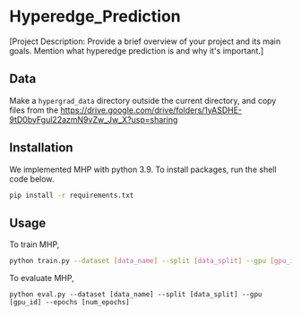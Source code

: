 # Hyperedge_Prediction

[Project Description: Provide a brief overview of your project and its main goals. Mention what hyperedge prediction is and why it's important.]

## Data
Make a `hypergrad_data` directory outside the current directory, and copy files from the 
https://drive.google.com/drive/folders/1yASDHE-9tD0byFgul22azmN9vZw_Jw_X?usp=sharing

## Installation
We implemented MHP with python 3.9. To install packages, run the shell code below.
```bash
pip install -r requirements.txt
```

## Usage
To train MHP,
```bash
python train.py --dataset [data_name] --split [data_split] --gpu [gpu_id] --epochs [num_epochs]
```

To evaluate MHP,
```
python eval.py --dataset [data_name] --split [data_split] --gpu [gpu_id] --epochs [num_epochs]
```
